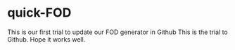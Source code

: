 # quick-FOD
This is our first trial to update our FOD generator in Github
This is the trial to Github. Hope it works well.
